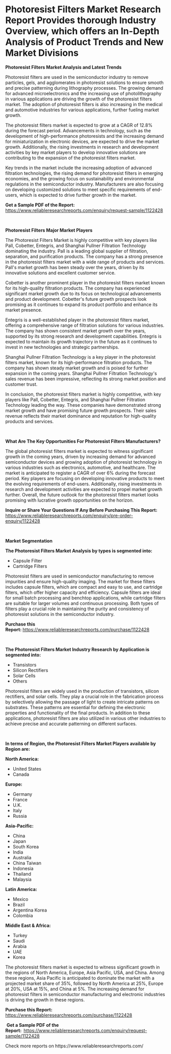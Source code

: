 <p><h1>Photoresist Filters Market Research Report Provides thorough Industry Overview, which offers an In-Depth Analysis of Product Trends and New Market Divisions</h1></p><p><strong>Photoresist Filters Market Analysis and Latest Trends</strong></p>
<p><p>Photoresist filters are used in the semiconductor industry to remove particles, gels, and agglomerates in photoresist solutions to ensure smooth and precise patterning during lithography processes. The growing demand for advanced microelectronics and the increasing use of photolithography in various applications are driving the growth of the photoresist filters market. The adoption of photoresist filters is also increasing in the medical and automotive industries for various applications, further fueling market growth.</p><p>The photoresist filters market is expected to grow at a CAGR of 12.8% during the forecast period. Advancements in technology, such as the development of high-performance photoresists and the increasing demand for miniaturization in electronic devices, are expected to drive the market growth. Additionally, the rising investments in research and development activities by key market players to develop innovative solutions are contributing to the expansion of the photoresist filters market.</p><p>Key trends in the market include the increasing adoption of advanced filtration technologies, the rising demand for photoresist filters in emerging economies, and the growing focus on sustainability and environmental regulations in the semiconductor industry. Manufacturers are also focusing on developing customized solutions to meet specific requirements of end-users, which is expected to drive further growth in the market.</p></p>
<p><strong>Get a Sample PDF of the Report:&nbsp;</strong> <a href="https://www.reliableresearchreports.com/enquiry/request-sample/1122428">https://www.reliableresearchreports.com/enquiry/request-sample/1122428</a></p>
<p>&nbsp;</p>
<p><strong>Photoresist Filters Major Market Players</strong></p>
<p><p>The Photoresist Filters Market is highly competitive with key players like Pall, Cobetter, Entegris, and Shanghai Pullner Filtration Technology dominating the industry. Pall is a leading global supplier of filtration, separation, and purification products. The company has a strong presence in the photoresist filters market with a wide range of products and services. Pall's market growth has been steady over the years, driven by its innovative solutions and excellent customer service.</p><p>Cobetter is another prominent player in the photoresist filters market known for its high-quality filtration products. The company has experienced significant market growth due to its focus on technological advancements and product development. Cobetter's future growth prospects look promising as it continues to expand its product portfolio and enhance its market presence.</p><p>Entegris is a well-established player in the photoresist filters market, offering a comprehensive range of filtration solutions for various industries. The company has shown consistent market growth over the years, supported by its strong research and development capabilities. Entegris is expected to maintain its growth trajectory in the future as it continues to invest in new technologies and strategic partnerships.</p><p>Shanghai Pullner Filtration Technology is a key player in the photoresist filters market, known for its high-performance filtration products. The company has shown steady market growth and is poised for further expansion in the coming years. Shanghai Pullner Filtration Technology's sales revenue has been impressive, reflecting its strong market position and customer trust.</p><p>In conclusion, the photoresist filters market is highly competitive, with key players like Pall, Cobetter, Entegris, and Shanghai Pullner Filtration Technology leading the way. These companies have demonstrated strong market growth and have promising future growth prospects. Their sales revenue reflects their market dominance and reputation for high-quality products and services.</p></p>
<p>&nbsp;</p>
<p><strong>What Are The Key Opportunities For Photoresist Filters Manufacturers?</strong></p>
<p><p>The global photoresist filters market is expected to witness significant growth in the coming years, driven by increasing demand for advanced semiconductor devices and growing adoption of photoresist technology in various industries such as electronics, automotive, and healthcare. The market is anticipated to register a CAGR of over 6% during the forecast period. Key players are focusing on developing innovative products to meet the evolving requirements of end-users. Additionally, rising investments in research and development activities are expected to propel market growth further. Overall, the future outlook for the photoresist filters market looks promising with lucrative growth opportunities on the horizon.</p></p>
<p><strong>Inquire or Share Your Questions If Any Before Purchasing This Report:</strong> <a href="https://www.reliableresearchreports.com/enquiry/pre-order-enquiry/1122428">https://www.reliableresearchreports.com/enquiry/pre-order-enquiry/1122428</a></p>
<p>&nbsp;</p>
<p><strong>Market Segmentation</strong></p>
<p><strong>The Photoresist Filters Market Analysis by types is segmented into:</strong></p>
<p><ul><li>Capsule Filter</li><li>Cartridge Filters</li></ul></p>
<p><p>Photoresist filters are used in semiconductor manufacturing to remove impurities and ensure high-quality imaging. The market for these filters includes capsule filters, which are compact and easy to use, and cartridge filters, which offer higher capacity and efficiency. Capsule filters are ideal for small batch processing and benchtop applications, while cartridge filters are suitable for larger volumes and continuous processing. Both types of filters play a crucial role in maintaining the purity and consistency of photoresist solutions in the semiconductor industry.</p></p>
<p><strong>Purchase this Report:&nbsp;</strong><a href="https://www.reliableresearchreports.com/purchase/1122428">https://www.reliableresearchreports.com/purchase/1122428</a></p>
<p>&nbsp;</p>
<p><strong>The Photoresist Filters Market Industry Research by Application is segmented into:</strong></p>
<p><ul><li>Transistors</li><li>Silicon Rectifiers</li><li>Solar Cells</li><li>Others</li></ul></p>
<p><p>Photoresist filters are widely used in the production of transistors, silicon rectifiers, and solar cells. They play a crucial role in the fabrication process by selectively allowing the passage of light to create intricate patterns on substrates. These patterns are essential for defining the electronic properties and functionality of the final products. In addition to these applications, photoresist filters are also utilized in various other industries to achieve precise and accurate patterning on different surfaces.</p></p>
<p>&nbsp;</p>
<p><strong>In terms of Region, the Photoresist Filters Market Players available by Region are:</strong></p>
<p>
    <p> <strong> North America: </strong>
        <ul>
            <li>United States</li>
            <li>Canada</li>
        </ul>
        </p> 
    <p> <strong> Europe: </strong>
        <ul>
            <li>Germany</li>
            <li>France</li>
            <li>U.K.</li>
            <li>Italy</li>
            <li>Russia</li>
        </ul>
        </p> 
    <p> <strong> Asia-Pacific: </strong>
        <ul>
            <li>China</li>
            <li>Japan</li>
            <li>South Korea</li>
            <li>India</li>
            <li>Australia</li>
            <li>China Taiwan</li>
            <li>Indonesia</li>
            <li>Thailand</li>
            <li>Malaysia</li>
        </ul>
        </p> 
    <p> <strong> Latin America: </strong>
        <ul>
            <li>Mexico</li>
            <li>Brazil</li>
            <li>Argentina Korea</li>
            <li>Colombia</li>
        </ul>
        </p> 
    <p> <strong> Middle East & Africa: </strong>
        <ul>
            <li>Turkey</li>
            <li>Saudi</li>
            <li>Arabia</li>
            <li>UAE</li>
            <li>Korea</li>
        </ul>
    </p>
    </p>
<p><p>The photoresist filters market is expected to witness significant growth in the regions of North America, Europe, Asia Pacific, USA, and China. Among these regions, Asia Pacific is anticipated to dominate the market with a projected market share of 35%, followed by North America at 25%, Europe at 20%, USA at 15%, and China at 5%. The increasing demand for photoresist filters in semiconductor manufacturing and electronic industries is driving the growth in these regions.</p></p>
<p><strong>Purchase this Report: </strong><a href="https://www.reliableresearchreports.com/purchase/1122428">https://www.reliableresearchreports.com/purchase/1122428</a></p>
<p>&nbsp;<strong>Get a Sample PDF of the Report:&nbsp;&nbsp;</strong><a href="https://www.reliableresearchreports.com/enquiry/request-sample/1122428">https://www.reliableresearchreports.com/enquiry/request-sample/1122428</a></p>
<p><strong></strong></p>
<p>Check more reports on https://www.reliableresearchreports.com/</p>